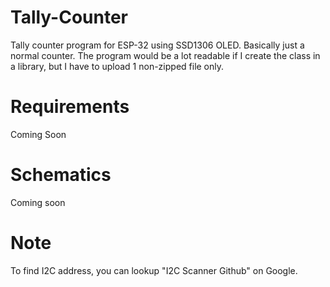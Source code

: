 # Tally-Counter
 Tally counter program for ESP-32 using SSD1306 OLED. Basically just a normal counter. The program would be a lot readable if I create the class in a library, but
 I have to upload 1 non-zipped file only.

# Requirements
  Coming Soon

# Schematics
  Coming soon

# Note
  To find I2C address, you can lookup "I2C Scanner Github" on Google.